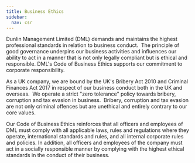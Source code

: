 ```yaml
---
title: Business Ethics
sidebar:
  nav: csr
---
```


Dunlin Management Limited (DML) demands and maintains the highest professional standards in relation
to business conduct.  The principle of good governance underpins our
business activities and influences our ability to act in a manner that
is not only legally compliant but is ethical and responsible. DML's Code
of Business Ethics supports our commitment to corporate responsibility.

As a UK company, we are bound by the UK's Bribery Act 2010 and Criminal
Finances Act 2017 in respect of our business conduct both in the UK and
overseas.  We operate a strict "zero tolerance" policy towards bribery,
corruption and tax evasion in business.  Bribery, corruption and tax
evasion are not only criminal offences but are unethical and entirely
contrary to our core values.

Our Code of Business Ethics reinforces that all officers and employees
of DML must comply with all applicable laws, rules
and regulations where they operate, international standards and rules,
and all internal corporate rules and policies. In addition, all officers
and employees of the company must act in a socially responsible manner
by complying with the highest ethical standards in the conduct of their
business.
